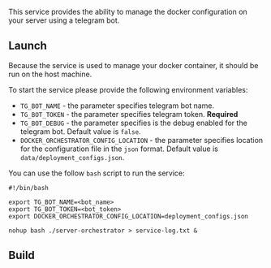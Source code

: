 This service provides the ability to manage the docker configuration on your server using a telegram bot.

## Launch

Because the service is used to manage your docker container, it should be run on the host machine.

To start the service please provide the following environment variables:
* `TG_BOT_NAME` - the parameter specifies telegram bot name.
* `TG_BOT_TOKEN` - the parameter specifies telegram token. **Required**
* `TG_BOT_DEBUG` - the parameter specifies is the debug enabled for the telegram bot. Default value is `false`.
* `DOCKER_ORCHESTRATOR_CONFIG_LOCATION` - the parameter specifies location for the configuration file in the `json` format. Default value is `data/deployment_configs.json`.

You can use the follow `bash` script to run the service:
```shell
#!/bin/bash

export TG_BOT_NAME=<bot_name>
export TG_BOT_TOKEN=<bot_token>
export DOCKER_ORCHESTRATOR_CONFIG_LOCATION=deployment_configs.json

nohup bash ./server-orchestrator > service-log.txt &
```

## Build
